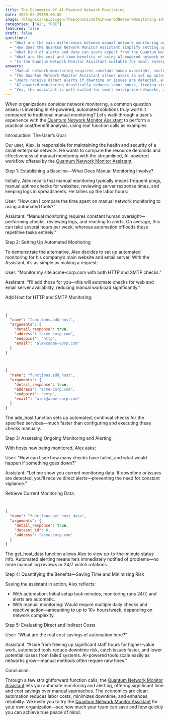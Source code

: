 ```yaml
---
title: The Economics Of AI-Powered Network Monitoring
date: 2025-05-29T09:00:00
image: /blogpics/apipicgen/TheEconomicsOfAIPoweredNetworkMonitoring-1UXDW16SNN.jpg
categories: ["AI", "ROI"]
featured: false
draft: false
questions:
  - "What are the main differences between manual network monitoring and AI-powered automated monitoring?"
  - "How does the Quantum Network Monitor Assistant simplify setting up monitoring for services like HTTP and SMTP?"
  - "What kind of alerts and data can users expect from the Quantum Network Monitor Assistant once monitoring is set up?"
  - "What are the cost and time benefits of using AI-powered network monitoring compared to manual methods?"
  - "Is the Quantum Network Monitor Assistant suitable for small enterprise networks?"
answers:
  - "Manual network monitoring requires constant human oversight, including frequent checks, reviewing logs, and reacting to alerts, which can take several hours per week. AI-powered automated monitoring offloads these repetitive tasks, running 24/7 checks and sending automatic alerts, significantly reducing manual workload and time spent."
  - "The Quantum Network Monitor Assistant allows users to set up automated monitoring by simply making function calls such as add_host with the service details. This automates continual checks for specified services like HTTP and SMTP quickly, without the need for manual configuration or execution."
  - "Users receive direct alerts if downtime or issues are detected, eliminating the need for constant manual vigilance. They can also retrieve up-to-the-minute monitoring data using functions like get_host_data to view current status and any failed checks."
  - "AI-powered monitoring drastically reduces labor hours, freeing staff from repetitive tasks and allowing them to focus on higher-value work. It also minimizes downtime risk by catching issues faster, lowers potential losses from system failures, and scales easily as networks grow, unlike manual methods which may require additional hires."
  - "Yes, the assistant is well-suited for small enterprise networks, as demonstrated by the user Alex in the blog post. It provides an easy-to-use, automated monitoring solution that saves time, reduces manual effort, and enhances network reliability for small businesses."
---
```

When organizations consider network monitoring, a common question arises: is investing in AI-powered, automated solutions truly worth it compared to traditional manual monitoring? Let’s walk through a user’s experience with the [Quantum Network Monitor Assistant](https://readyforquantum.com/?assistant=open) to perform a practical cost/benefit analysis, using real function calls as examples.

Introduction: The User’s Goal

Our user, Alex, is responsible for maintaining the health and security of a small enterprise network. He wants to compare the resource demands and effectiveness of manual monitoring with the streamlined, AI-powered workflow offered by the [Quantum Network Monitor Assistant](https://readyforquantum.com/?assistant=open).

Step 1: Establishing a Baseline—What Does Manual Monitoring Involve?

Initially, Alex recalls that manual monitoring typically means frequent pings, manual uptime checks for websites, reviewing server response times, and keeping logs in spreadsheets. He tallies up the labor hours:

User: “How can I compare the time spent on manual network monitoring to using automated tools?”

Assistant: “Manual monitoring requires constant human oversight—performing checks, reviewing logs, and reacting to alerts. On average, this can take several hours per week, whereas automation offloads these repetitive tasks entirely.”

Step 2: Setting Up Automated Monitoring

To demonstrate the alternative, Alex decides to set up automated monitoring for his company’s main website and email server. With the Assistant, it’s as simple as making a request:

User: “Monitor my site acme-corp.com with both HTTP and SMTP checks.”

Assistant: “I’ll add those for you—this will automate checks for web and email server availability, reducing manual workload significantly.”

Add Host for HTTP and SMTP Monitoring:
```json


{
  "name": "functions.add_host",
  "arguments": {
    "detail_response": true,
    "address": "acme-corp.com",
    "endpoint": "http",
    "email": "alex@acme-corp.com"
  }
}
```
```json


{
  "name": "functions.add_host",
  "arguments": {
    "detail_response": true,
    "address": "acme-corp.com",
    "endpoint": "smtp",
    "email": "alex@acme-corp.com"
  }
}
```

The add_host function sets up automated, continual checks for the specified services—much faster than configuring and executing these checks manually.

Step 3: Assessing Ongoing Monitoring and Alerting

With hosts now being monitored, Alex asks:

User: “How can I see how many checks have failed, and what would happen if something goes down?”

Assistant: “Let me show you current monitoring data. If downtime or issues are detected, you’ll receive direct alerts—preventing the need for constant vigilance.”

Retrieve Current Monitoring Data:
```json


{
  "name": "functions.get_host_data",
  "arguments": {
    "detail_response": true,
    "dataset_id": 0,
    "address": "acme-corp.com"
  }
}
```

The get_host_data function allows Alex to view up-to-the-minute status info. Automated alerting means he’s immediately notified of problems—no more manual log reviews or 24/7 watch rotations.

Step 4: Quantifying the Benefits—Saving Time and Minimizing Risk

Seeing the assistant in action, Alex reflects:

- With automation: Initial setup took minutes, monitoring runs 24/7, and alerts are automatic.
- With manual monitoring: Would require multiple daily checks and reactive action—amounting to up to 10+ hours/week, depending on network complexity.

Step 5: Evaluating Direct and Indirect Costs

User: “What are the real cost savings of automation here?”

Assistant: “Aside from freeing up significant staff hours for higher-value work, automated tools reduce downtime risk, catch issues faster, and lower potential losses from failed systems. AI-powered tools scale easily as networks grow—manual methods often require new hires.”

Conclusion

Through a few straightforward function calls, the [Quantum Network Monitor Assistant](https://readyforquantum.com/?assistant=open) lets you automate monitoring and alerting, offering significant time and cost savings over manual approaches. The economics are clear: automation reduces labor costs, minimizes downtime, and enhances reliability. We invite you to try the [Quantum Network Monitor Assistant](https://readyforquantum.com/?assistant=open) for your own organization—see how much your team can save and how quickly you can achieve true peace of mind.